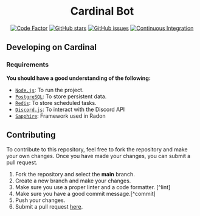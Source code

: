 <div align="center">

# Cardinal Bot

[![Code Factor][codefactor]](https://www.codefactor.io/repository/github/theoreotm/cardinal-bot)
[![GitHub stars]][stars]
[![GitHub issues]][issues]
[![Continuous Integration](https://github.com/TheOreoTM/cardinal-bot/actions/workflows/continuous-integration.yml/badge.svg)](https://github.com/TheOreoTM/cardinal-bot/actions/workflows/continuous-integration.yml)

</div>

## Developing on Cardinal

### Requirements

**You should have a good understanding of the following:**

-   [`Node.js`]: To run the project.
-   [`PostgreSQL`]: To store persistent data.
-   [`Redis`]: To store scheduled tasks.
-   [`Discord.js`]: To interact with the Discord API
-   [`Sapphire`]: Framework used in Radon

## Contributing

To contribute to this repository, feel free to fork the repository and make your own changes. Once you have made your changes, you can submit a pull request.

1. Fork the repository and select the **main** branch.
2. Create a new branch and make your changes.
3. Make sure you use a proper linter and a code formatter. [^lint]
4. Make sure you have a good commit message.[^commit]
5. Push your changes.
6. Submit a pull request [here][pr].

<!-- LINKS -->

[`node.js`]: https://nodejs.org/en/download/current/
[`postgresql`]: https://www.postgresql.org/download/
[`redis`]: https://redis.io
[`discord.js`]: https://discord.js.org/
[`node.js`]: https://nodejs.org/en/
[`mongodb`]: https://www.mongodb.com/
[typescript]: https://www.typescriptlang.org/
[pr]: https://github.com/EvolutionX-10/Radon/pulls
[stars]: https://github.com/TheOreoTM/cardinal-bot/stargazers
[issues]: https://github.com/TheOreoTM/cardinal-bot/issues
[changelog]: https://github.com/TheOreoTM/cardinal-bot/blob/main/CHANGELOG.md
[`eslint`]: https://eslint.org/
[`prettier`]: https://prettier.io/
[`commit message conventions`]: https://conventionalcommits.org/en/v1.0.0/
[`sapphire`]: https://www.sapphirejs.dev
[invite]: https://discord.com/api/oauth2/authorize?client_id=944833303226236989&scope=applications.commands+bot&permissions=543276137727

<!-- BADGES -->

[codefactor]: https://www.codefactor.io/repository/github/theoreotm/cardinal-bot/badge/main
[license]: https://img.shields.io/github/license/TheOreoTM/cardinal-bot
[github stars]: https://img.shields.io/github/stars/TheOreoTM/cardinal-bot
[github issues]: https://img.shields.io/github/issues/TheOreoTM/cardinal-bot
